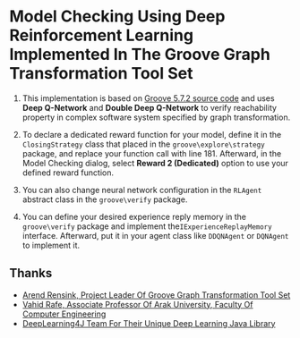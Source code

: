 # Model Checking Using Deep Reinforcement Learning Implemented In The Groove Graph Transformation Tool Set

1. This implementation is based on [Groove 5.7.2 source code](https://groove.ewi.utwente.nl) and uses **Deep Q-Network** and **Double Deep Q-Network** to verify reachability property in complex software system specified by graph transformation.

2. To declare a dedicated reward function for your model, define it in the `ClosingStrategy` class that placed in the `groove\explore\strategy` package, and replace your function call with line 181.
Afterward, in the Model Checking dialog, select **Reward 2 (Dedicated)** option to use your defined reward function.

3. You can also change neural network configuration in the `RLAgent` abstract class in the `groove\verify` package.

4. You can define your desired experience reply memory in the `groove\verify` package and implement the`IExperienceReplayMemory` interface.
Afterward, put it in your agent class like `DDQNAgent` or `DQNAgent` to implement it.

## Thanks
* [Arend Rensink, Project Leader Of Groove Graph Transformation Tool Set][A. Rensink]
* [Vahid Rafe, Associate Professor Of Arak University, Faculty Of Computer Engineering][V. Rafe]
* [DeepLearning4J Team For Their Unique Deep Learning Java Library][DL4J]

[V. Rafe]: https://scholar.google.com/citations?user=JdL7r00AAAAJ&hl=en
[A. Rensink]: https://github.com/rensink
[DL4J]: https://github.com/eclipse/deeplearning4j